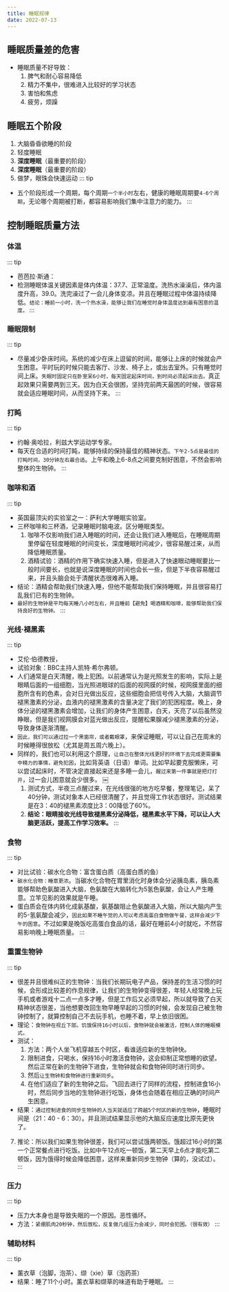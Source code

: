 ```yaml
---
title: 睡眠规律
date: 2022-07-13
---
```

## 睡眠质量差的危害
* 睡眠质量不好导致：
    1. 脾气和耐心容易降低
    2. 精力不集中，很难进入比较好的学习状态
    3. 害怕和焦虑
    4. 疲劳，烦躁
## 睡眠五个阶段
1. 大脑昏昏欲睡的阶段
2. 轻度睡眠
3. **深度睡眠**（最重要的阶段）
4. **深度睡眠**（最重要的阶段）
5. 做梦，眼珠会快速运动
::: tip
* 五个阶段形成一个周期，每个周期`一个半小时`左右，健康的睡眠周期要`4-6个周期`，无论哪个周期被打断，都容易影响我们集中注意力的能力。
:::

## 控制睡眠质量方法
### 体温
::: tip
* 芭芭拉·斯通：
* 检测睡眠体温关键因素是体内体温：37.7、正常温度。洗热水澡澡后，体内温度升高，39.0。洗完澡过了一会儿身体变凉。并且在睡眠过程中体温持续降低。`结论：睡前一小时，洗一个热水澡，能够让我们在睡觉时身体温度达到最有困意的温度。`
:::

### 睡眠限制
::: tip
* 尽量减少卧床时间。系统的减少在床上逗留的时间，能够让上床的时候就会产生困意。平时玩的时候只能去客厅、沙发、椅子上，或出去室外。只有睡觉时间上床。`失眠时固定只在卧室呆6小时，每天固定起床时间，到时间必须起床出去。`真正起效果只需要两到三天。因为白天会很困，坚持完前两天最困的时候，很容易就会适应睡眠时间，从而坚持下来。
:::
### 打盹
::: tip
* 约翰·奥哈拉，利兹大学运动学专家。
* 每天在合适的时间打盹，能够持续的保持最佳的精神状态。`下午2-5点是最佳的打盹时间，30分钟左右最合适`。上午和晚上6-8点之间要克制好困意，不然会影响整体的生物钟。
:::
### 咖啡和酒
::: tip
* 英国最顶尖的实验室之一：萨利大学睡眠实验室。
* 三杯咖啡和三杯酒，记录睡眠时脑电波。区分睡眠类型。
    1. 咖啡不仅影响我们进入睡眠的时间，还会让我们进入睡眠后，在睡眠周期里停留在轻度睡眠的时间变长，深度睡眠时间减少，很容易醒过来，从而降低睡眠质量。
    2. 酒精试验：酒精的作用下确实快速入睡，但是进入了快速眼动睡眠要比一般时间要长，也就是说深度睡眠的时间也会长一些，但是下半夜容易醒过来，并且头脑会处于清醒状态很难再入睡。
* 结论：酒精会帮助我们快速入睡，但他不能帮助我们保持睡眠，并且很容易打乱我们已有的生物钟。
* `最好的生物钟是平均每天睡八小时左右，并且睡前【避免】喝酒精和咖啡，能够帮助我们保持良好的生物钟。`
:::
### 光线·褪黑素
::: tip
* 艾伦·伯德教授，
* 试验对象：BBC主持人凯特·希尔弗顿。
* 人们通常是白天清醒，晚上犯困。以前通常认为是光照发生的影响，实际上是眼睛后面的一组细胞，当光照进眼球的后面的视网膜的时候，视网膜里面的细胞所含有的色素，会对日光做出反应，这些细胞会把信号传入大脑，大脑调节褪黑激素的分泌，血液内的褪黑激素的含量决定了我们的犯困程度。晚上，身体分泌的褪黑激素会增加，让我们的身体产生困意，白天，天亮了以后虽然没睁眼，但是我们视网膜会对蓝光做出反应，提醒松果腺减少褪黑激素的分泌，导致身体逐渐清醒。
* `因此，我们可以通过拉一个黑窗帘，或者戴眼罩`，来保证睡眠，可以让自己在周末的时候睡得很放松（尤其是周五周六晚上）。
* 同样的，我们也可以利用这个原理，`让自己在整体光线更好的环境下去完成更需要集中精力的事情，避免犯困`，比如背英语（日语）单词。比如早起要克服懒床，可以尝试起床时，不管决定直接起来还是多睡一会儿，`醒过来第一件事就是把灯打开`，过一会儿困意就会少很多。
￼
    1. 测试方式，半夜三点醒过来，在光线很强的地方吃早餐，整理笔记，呆了40分钟，测试对象本人已经很清醒了，并且觉得工作状态很好。测试结果是在3：40的褪黑素浓度比3：00降低了60%。
    2. **结论：眼睛接收光线导致褪黑素分泌降低，褪黑素水平下降，可以让人大脑更活跃，提高工作学习效率。**
:::

### 食物
::: tip
* 对比试验：碳水化合物：富含蛋白质（高蛋白质的鱼）
* `碳水化合物：睡意更浓`。当碳水化合物在胃里消化时身体会分泌胰岛素，胰岛素能够帮助色氨酸进入大脑，色氨酸在大脑转化为5氢色氨酸，会让人产生睡意。立竿见影的效果就是午睡。
* 蛋白质会在体内转化成氨基酸，氨基酸阻止色氨酸进入大脑，所以大脑内产生的5-氢氨酸会减少，`因此如果不睡午觉的人可以考虑高蛋白食物做午餐，这样会减少下午的困意`。不过如果是晚饭吃高蛋白食品的话，最好在睡前4小时就吃，不然容易影响晚上睡眠质量。
:::
### 重置生物钟
::: tip
* 很差并且很难纠正的生物钟：当我们长期玩电子产品，保持差的生活习惯的时候，会形成比较差的作息规律，让我们的生物钟变得很差，年轻人经常晚上玩手机或者游戏十二点一点多才睡，但是工作后又必须早起，所以就导致了白天精神状态很差，当他想要改回生物早睡早起的习惯的时候，会发现自己被生物钟控制了，就算控制自己不去玩手机，也睡不着，早上依旧很困。
* 理论：`食物钟在视丘下部。饥饿保持16小时以后，食物钟就会被激活，控制人体的睡眠模式。`
* 测试：
    1. 方法：两个人坐飞机穿越五个时区，看谁适应新的生物钟快。
    2. 限制进食，只喝水，保持16小时激活食物钟，这会抑制正常想睡的欲望。然后正常在新的生物钟下进食，生物钟就会和食物钟同时进行同步。
    3. 然后`让生物钟和食物钟进行重新同步`。
    4. 在他们适应了新的生物钟之后。飞回去进行了同样的流程，控制进食16小时，然后同步当地的生物钟进行吃饭，身体也会随着在相应正确的时间产生困意。
* 结果：`通过控制进食的同步生物钟的人当天就适应了跨越5个时区的新的生物钟`，睡眠时间是（21：40 - 6：30）。并且测试结果显示他的大脑反应速度比原先更快了。
7. 推论：所以我们如果生物钟很差，我们可以尝试饿两顿饭。饿超过16小时的第一个正常餐点进行吃饭。比如中午12点吃一顿饭，第二天早上6点才能吃第二顿饭，因为饿得时候会降低困意，这样来重新同步生物钟（算的，没试过）。
:::
### 压力
::: tip
* 压力大本身也是导致失眠的一个原因。恶性循环。
* 方法：`紧绷肌肉20秒钟，然后放松，反复做几组压力会减少，同时会犯困。（很有效）`
:::
### 辅助材料
::: tip
* 薰衣草（泡脚，泡茶）、缬（xie）草（泡药茶）
* 结果：睡了11个小时。薰衣草和缬草的味道有助于睡眠。
:::
